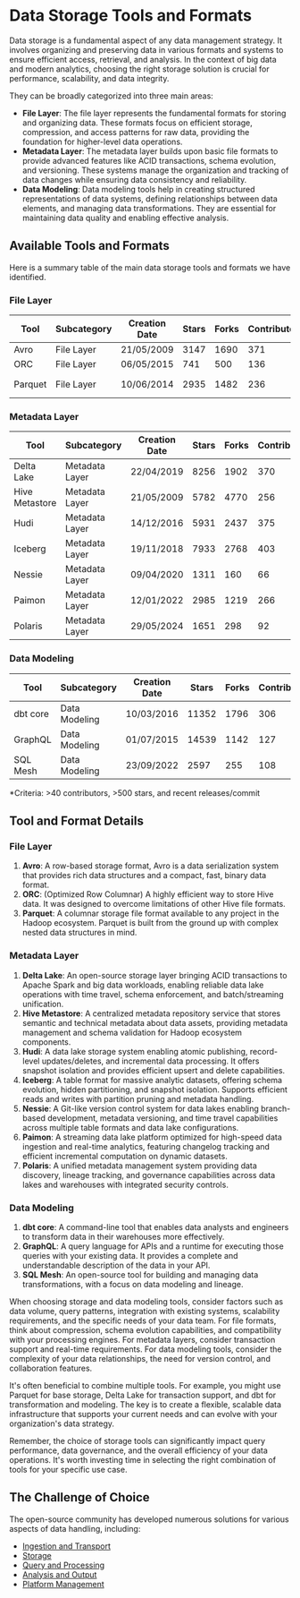 # Data Storage Tools and Formats

Data storage is a fundamental aspect of any data management strategy. It involves organizing and preserving data in various formats and systems to ensure efficient access, retrieval, and analysis. In the context of big data and modern analytics, choosing the right storage solution is crucial for performance, scalability, and data integrity.

They can be broadly categorized into three main areas:
- **File Layer**: The file layer represents the fundamental formats for storing and organizing data. These formats focus on efficient storage, compression, and access patterns for raw data, providing the foundation for higher-level data operations.
- **Metadata Layer**: The metadata layer builds upon basic file formats to provide advanced features like ACID transactions, schema evolution, and versioning. These systems manage the organization and tracking of data changes while ensuring data consistency and reliability.
- **Data Modeling**: Data modeling tools help in creating structured representations of data systems, defining relationships between data elements, and managing data transformations. They are essential for maintaining data quality and enabling effective analysis.

## Available Tools and Formats

Here is a summary table of the main data storage tools and formats we have identified.

### File Layer

| Tool | Subcategory | Creation Date | Stars | Forks | Contributors | Last Release | Latest Commit | Meets Criteria* | Link |
|---|---|---|---|---|---|---|---|---|---|
| Avro | File Layer | 21/05/2009 | 3147 | 1690 | 371 | 05/08/2024 | 05/09/2025 | Yes | https://github.com/apache/avro |
| ORC | File Layer | 06/05/2015 | 741 | 500 | 136 | 30/07/2025 | 06/09/2025 | Yes | https://github.com/apache/orc |
| Parquet | File Layer | 10/06/2014 | 2935 | 1482 | 236 | 03/09/2025 | 06/09/2025 | Yes | https://github.com/apache/parquet-mr |

### Metadata Layer

| Tool | Subcategory | Creation Date | Stars | Forks | Contributors | Last Release | Latest Commit | Meets Criteria* | Link |
|---|---|---|---|---|---|---|---|---|---|
| Delta Lake | Metadata Layer | 22/04/2019 | 8256 | 1902 | 370 | 09/06/2025 | 05/09/2025 | Yes | https://github.com/delta-io/delta |
| Hive Metastore | Metadata Layer | 21/05/2009 | 5782 | 4770 | 256 | N/A | 06/09/2025 | Yes | https://github.com/apache/hive |
| Hudi | Metadata Layer | 14/12/2016 | 5931 | 2437 | 375 | 02/05/2025 | 07/09/2025 | Yes | https://github.com/apache/hudi |
| Iceberg | Metadata Layer | 19/11/2018 | 7933 | 2768 | 403 | 18/07/2025 | 07/09/2025 | Yes | https://github.com/apache/iceberg |
| Nessie | Metadata Layer | 09/04/2020 | 1311 | 160 | 66 | 03/09/2025 | 03/09/2025 | Yes | https://github.com/projectnessie/nessie |
| Paimon | Metadata Layer | 12/01/2022 | 2985 | 1219 | 266 | N/A | 05/09/2025 | Yes | https://github.com/apache/paimon |
| Polaris | Metadata Layer | 29/05/2024 | 1651 | 298 | 92 | 20/08/2025 | 05/09/2025 | Yes | https://github.com/apache/polaris |

### Data Modeling

| Tool | Subcategory | Creation Date | Stars | Forks | Contributors | Last Release | Latest Commit | Meets Criteria* | Link |
|---|---|---|---|---|---|---|---|---|---|
| dbt core | Data Modeling | 10/03/2016 | 11352 | 1796 | 306 | 04/09/2025 | 04/09/2025 | Yes | https://github.com/dbt-labs/dbt-core |
| GraphQL | Data Modeling | 01/07/2015 | 14539 | 1142 | 127 | 04/09/2025 | 04/09/2025 | Yes | https://github.com/graphql/graphql-spec |
| SQL Mesh | Data Modeling | 23/09/2022 | 2597 | 255 | 108 | 05/09/2025 | 07/09/2025 | Yes | https://github.com/TobikoData/sqlmesh |

*Criteria: >40 contributors, >500 stars, and recent releases/commit

## Tool and Format Details

### File Layer

1. **Avro**: A row-based storage format, Avro is a data serialization system that provides rich data structures and a compact, fast, binary data format.
2. **ORC**: (Optimized Row Columnar) A highly efficient way to store Hive data. It was designed to overcome limitations of other Hive file formats.
3. **Parquet**: A columnar storage file format available to any project in the Hadoop ecosystem. Parquet is built from the ground up with complex nested data structures in mind.

### Metadata Layer

1. **Delta Lake**: An open-source storage layer bringing ACID transactions to Apache Spark and big data workloads, enabling reliable data lake operations with time travel, schema enforcement, and batch/streaming unification.
2. **Hive Metastore**: A centralized metadata repository service that stores semantic and technical metadata about data assets, providing metadata management and schema validation for Hadoop ecosystem components.
3. **Hudi**: A data lake storage system enabling atomic publishing, record-level updates/deletes, and incremental data processing. It offers snapshot isolation and provides efficient upsert and delete capabilities.
4. **Iceberg**: A table format for massive analytic datasets, offering schema evolution, hidden partitioning, and snapshot isolation. Supports efficient reads and writes with partition pruning and metadata handling.
5. **Nessie**: A Git-like version control system for data lakes enabling branch-based development, metadata versioning, and time travel capabilities across multiple table formats and data lake configurations.
6. **Paimon**: A streaming data lake platform optimized for high-speed data ingestion and real-time analytics, featuring changelog tracking and efficient incremental computation on dynamic datasets.
7. **Polaris**: A unified metadata management system providing data discovery, lineage tracking, and governance capabilities across data lakes and warehouses with integrated security controls.

### Data Modeling

1. **dbt core**: A command-line tool that enables data analysts and engineers to transform data in their warehouses more effectively.
2. **GraphQL**: A query language for APIs and a runtime for executing those queries with your existing data. It provides a complete and understandable description of the data in your API.
3. **SQL Mesh**: An open-source tool for building and managing data transformations, with a focus on data modeling and lineage.

When choosing storage and data modeling tools, consider factors such as data volume, query patterns, integration with existing systems, scalability requirements, and the specific needs of your data team. For file formats, think about compression, schema evolution capabilities, and compatibility with your processing engines. For metadata layers, consider transaction support and real-time requirements. For data modeling tools, consider the complexity of your data relationships, the need for version control, and collaboration features.

It's often beneficial to combine multiple tools. For example, you might use Parquet for base storage, Delta Lake for transaction support, and dbt for transformation and modeling. The key is to create a flexible, scalable data infrastructure that supports your current needs and can evolve with your organization's data strategy.

Remember, the choice of storage tools can significantly impact query performance, data governance, and the overall efficiency of your data operations. It's worth investing time in selecting the right combination of tools for your specific use case.

## The Challenge of Choice
The open-source community has developed numerous solutions for various aspects of data handling, including:
- [Ingestion and Transport](01.ingestion_and_transport.md)
- [Storage](02.storage.md)
- [Query and Processing](03.query_and_processing.md)
- [Analysis and Output](04.analysis_and_output.md)
- [Platform Management](05.platform_management.md)